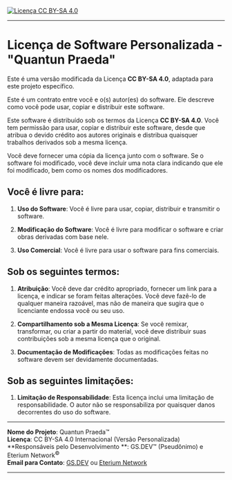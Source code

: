 [![Licença CC BY-SA 4.0](https://licensebuttons.net/l/by-sa/4.0/80x15.png)](http://creativecommons.org/licenses/by-sa/4.0/)
<br />

---

# Licença de Software Personalizada - "Quantun Praeda"

Este é uma versão modificada da Licença **CC BY-SA 4.0**, adaptada para este projeto específico.

Este é um contrato entre você e o(s) autor(es) do software. Ele descreve como você pode usar, copiar e distribuir este software.

Este software é distribuído sob os termos da Licença **CC BY-SA 4.0**. Você tem permissão para usar, copiar e distribuir este software, desde que atribua o devido crédito aos autores originais e distribua quaisquer trabalhos derivados sob a mesma licença.

Você deve fornecer uma cópia da licença junto com o software. Se o software foi modificado, você deve incluir uma nota clara indicando que ele foi modificado, bem como os nomes dos modificadores.

## Você é livre para:

1. **Uso do Software**: Você é livre para usar, copiar, distribuir e transmitir o software.

2. **Modificação do Software**: Você é livre para modificar o software e criar obras derivadas com base nele.

3. **Uso Comercial**: Você é livre para usar o software para fins comerciais.

## Sob os seguintes termos:

1. **Atribuição**: Você deve dar crédito apropriado, fornecer um link para a licença, e indicar se foram feitas alterações. Você deve fazê-lo de qualquer maneira razoável, mas não de maneira que sugira que o licenciante endossa você ou seu uso.

2. **Compartilhamento sob a Mesma Licença**: Se você remixar, transformar, ou criar a partir do material, você deve distribuir suas contribuições sob a mesma licença que o original.

3. **Documentação de Modificações**: Todas as modificações feitas no software devem ser devidamente documentadas.

## Sob as seguintes limitações:

1. **Limitação de Responsabilidade**: Esta licença inclui uma limitação de responsabilidade. O autor não se responsabiliza por quaisquer danos decorrentes do uso do software.

---

**Nome do Projeto**: Quantun Praeda™<br />
**Licença**: CC BY-SA 4.0 Internacional (Versão Personalizada) <br />
**Responsáveis pelo Desenvolvimento **: GS.DEV™ (Pseudônimo) e Eterium Network<sup>©</sup><br />
**Email para Contato**: [GS.DEV](mailto:gs.dev.oficial@gmail.com) ou [Eterium Network](mailto:gitdevs@eteriumnetwork.net)

---

